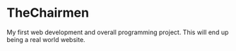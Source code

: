 # TheChairmen
My first web development and overall programming project. This will end up being a real world website.
